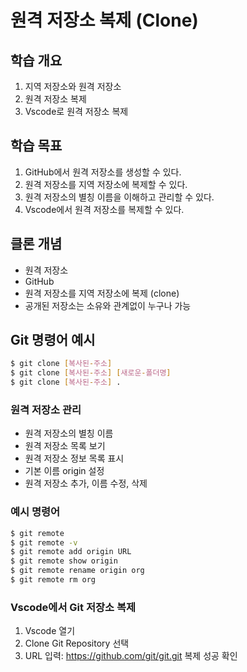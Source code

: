 # 원격 저장소 복제 (Clone)

## 학습 개요
1. 지역 저장소와 원격 저장소
2. 원격 저장소 복제
3. Vscode로 원격 저장소 복제

## 학습 목표
1. GitHub에서 원격 저장소를 생성할 수 있다.
2. 원격 저장소를 지역 저장소에 복제할 수 있다.
3. 원격 저장소의 별칭 이름을 이해하고 관리할 수 있다.
4. Vscode에서 원격 저장소를 복제할 수 있다.

## 클론 개념
- 원격 저장소
- GitHub
- 원격 저장소를 지역 저장소에 복제 (clone)
- 공개된 저장소는 소유와 관계없이 누구나 가능

## Git 명령어 예시
```sh
$ git clone [복사된-주소]
$ git clone [복사된-주소] [새로운-폴더명]
$ git clone [복사된-주소] .
```

### 원격 저장소 관리
- 원격 저장소의 별칭 이름
- 원격 저장소 목록 보기
- 원격 저장소 정보 목록 표시
- 기본 이름 origin 설정
- 원격 저장소 추가, 이름 수정, 삭제


### 예시 명령어
```sh
$ git remote
$ git remote -v
$ git remote add origin URL
$ git remote show origin
$ git remote rename origin org
$ git remote rm org
```

### Vscode에서 Git 저장소 복제
1. Vscode 열기
2. Clone Git Repository 선택
3. URL 입력: https://github.com/git/git.git
복제 성공 확인
